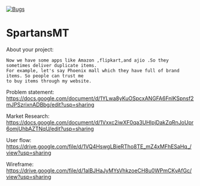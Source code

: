 [![Bugs](https://sonarcloud.io/api/project_badges/measure?project=fssa-batch3_mathankumar.nagarajan__web_project&metric=bugs)](https://sonarcloud.io/summary/new_code?id=fssa-batch3_mathankumar.nagarajan__web_project)

# SpartansMT
About your project:

    Now we have some apps like Amazon ,flipkart,and ajio .So they sometimes deliver duplicate items.  
    For example, let's say Phoenix mall which they have full of brand items. So people can trust me 
    to buy items through my website. 


Problem statement: https://docs.google.com/document/d/1YLwa8yKuOSpcxANGFA6FnlKSpnsf2mJPSzrixnADBbg/edit?usp=sharing

Market Research: https://docs.google.com/document/d/1Vxxc2iwXF0qa3UHIpjDakZqRnJoUpr6omjUhbAZTNqU/edit?usp=sharing

User flow: https://drive.google.com/file/d/1VQ4HswgLBieRTho8TE_mZ4xMFhESaHq_/view?usp=sharing

Wireframe: https://drive.google.com/file/d/1alBJHaJyMYsVhkzoeCH8u0WPmCKyAfGc/view?usp=sharing
